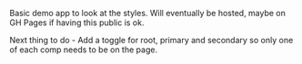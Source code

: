 Basic demo app to look at the styles. Will eventually be hosted, maybe on GH Pages if having this public is ok.

Next thing to do - Add a toggle for root, primary and secondary so only one of each comp needs to be on the page.
